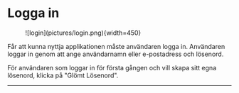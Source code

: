 # Logga in
<figure markdown>
  ![login](pictures/login.png){width=450}
</figure>

Får att kunna nyttja applikationen måste användaren logga in. Användaren loggar in genom att ange användarnamn eller e-postadress och lösenord.

För användaren som loggar in för första gången och vill skapa sitt egna lösenord, klicka på "Glömt Lösenord".

<!--- Detta känns ju lite lustigt att man skall trycka på glömt lösenord för att skapa en ny profil? Förutsätter det att man tillhör ett företag?--->


-------------------------------------